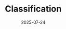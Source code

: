 ---
title: "Classification"
date: 2025-07-24
permalink: /posts/2025/06//
excerpt: ""
tags:
  - Supervised Learning
  - ML
  - Classification
---